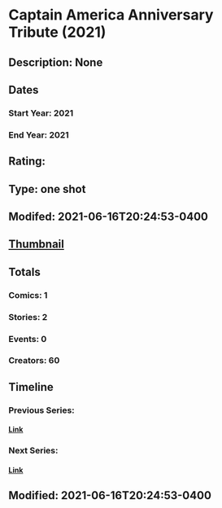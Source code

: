 # Captain America Anniversary Tribute (2021)
## Description: None
## Dates
### Start Year: 2021
### End Year: 2021
## Rating: 
## Type: one shot
## Modifed: 2021-06-16T20:24:53-0400
## [Thumbnail](http://i.annihil.us/u/prod/marvel/i/mg/b/40/image_not_available.jpg)
## Totals
### Comics: 1
### Stories: 2
### Events: 0
### Creators: 60
## Timeline
### Previous Series: 
#### [Link]()
### Next Series: 
#### [Link]()
## Modified: 2021-06-16T20:24:53-0400